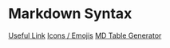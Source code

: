 # Markdown Syntax #

[Useful Link](https://github.com/tchapi/markdown-cheatsheet/blob/master/README.md)
[Icons / Emojis](https://www.webfx.com/tools/emoji-cheat-sheet/)
[MD Table Generator](https://www.tablesgenerator.com/markdown_tables#)
